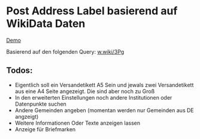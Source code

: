 # Post Address Label basierend auf WikiData Daten

[Demo](https://wpbd.samuelbrinkmann.de/)

Basierend auf den folgenden Query: [w.wiki/3Pg](https://w.wiki/3Pg)

## Todos:
* Eigentlich soll ein Versandetikett A5 Sein und jewals zwei Versandetikett aus eine A4 Seite angezeigt. Die sind aber noch zu Groß
* In den erweiterten Einstellungen noch andere Institutionen oder Datenpunkte suchen
* Andere Gemeinden angeben (momentan werden nur Gemeinden aus DE angzeigt)
* Weitere Informationen Oder Texte anzeigen lassen 
* Anzeige für Briefmarken
